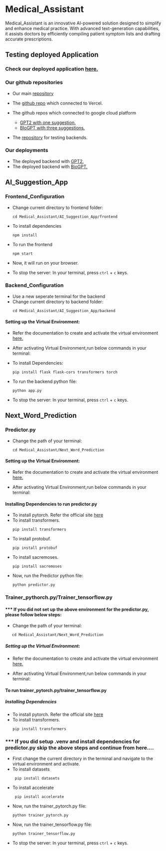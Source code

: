 # Medical_Assistant
Medical_Assistant is an innovative AI-powered solution designed to simplify and enhance medical practice. With advanced text-generation capabilities, it assists doctors by efficiently compiling patient symptom lists and drafting accurate prescriptions.

## Testing deployed Application

### **Check our deployed application [here.](https://medical-assistant-deploy.vercel.app/)**

### Our github repositories

* Our main [repository](https://github.com/Bistec-SUSL-2024/Medical_Assistant)

* The [github repo](https://github.com/JehanRodrigo/Medical_Assistant_Deploy) which connected to Vercel.

* The github repos which connected to google cloud platform
    * [GPT2 with one suggestion.](https://github.com/AshanLakshitha16763/Medi_backend_GPT2)
    * [BIoGPT with three suggestions.](https://github.com/AshanLakshitha16763/Medi_backend_bioGPT)
      
* The [repository](https://github.com/JehanRodrigo/Medical_Assistant_Backend) for testing backends.

### Our deployments
* The deployed backend with [GPT2.](https://medicalback-34822786368.asia-south1.run.app/)
* The deployed backend with [BioGPT.](https://biosuggimg-1081715976745.asia-south1.run.app)


## AI_Suggestion_App

### Frontend_Configuration

* Change current directory to frontend folder:
    ```
    cd Medical_Assistant/AI_Suggestion_App/frontend
    ```
* To install dependencies 
    ```
    npm install
    ```
* To run the frontend
    ```
    npm start
    ```

* Now, it will run on your browser.
* To stop the server:
In your terminal, press ```ctrl``` + ```c``` keys.


### Backend_Configuration
* Use a new seperate terminal for the backend
* Change current directory to backend folder:
    ```
    cd Medical_Assistant/AI_Suggestion_App/backend
    ```

#### Setting up the Virtual Environment:
 * Refer the documentation to create and activate the virtual environment [here.](https://packaging.python.org/en/latest/guides/installing-using-pip-and-virtual-environments/)

 * After activating Virtual Environment,run below commands in your terminal:
  
 * To install Dependencies:
    ```
    pip install flask flask-cors transformers torch
    ```
    
 * To run the backend python file:
    ```
    python app.py
    ```
    
 * To stop the server:
    In your terminal, press ```ctrl``` + ```c``` keys.

## Next_Word_Prediction

### Predictor.py

* Change the path of your terminal:
    ```
    cd Medical_Assistant/Next_Word_Prediction
    ```

#### Setting up the Virtual Environment:
 * Refer the documentation to create and activate the virtual environment [here.](https://packaging.python.org/en/latest/guides/installing-using-pip-and-virtual-environments/)

 * After activating Virtual Environment,run below commands in your terminal:
   
#### Installing Dependencies to run predictor.py
 * To install pytorch. Refer the official site [here](https://pytorch.org/get-started/locally/)
 * To install transformers.
   ```
   pip install transformers
   ```
 * To install protobuf.
   ```
   pip install protobuf
   ```
 * To install sacremoses.
   ```
   pip install sacremoses
   ```
 * Now, run the Predictor python file:
    ```
    python predictor.py
    ```
### Trainer_pythorch.py/Trainer_tensorflow.py
#### *** If you did not set up the above environment for the predictor.py, please follow below steps:
   * Change the path of your terminal:
 ```
    cd Medical_Assistant/Next_Word_Prediction
 ```

##### Setting up the Virtual Environment:
  * Refer the documentation to create and activate the virtual environment [here.](https://packaging.python.org/en/latest/guides/installing-using-pip-and-virtual-environments/)

  * After activating Virtual Environment,run below commands in your terminal:

#### To run trainer_pytorch.py/trainer_tensorflow.py
##### Installing Dependencies
 * To install pytorch. Refer the official site [here](https://pytorch.org/get-started/locally/)
 * To install transformers.
   ```
   pip install transformers
   ```
### *** If you did setup .venv and install dependencies for predictor.py skip the above steps and continue from here....
 * First change the current directory in the terminal and navigate to the virtual environment and activate.
 * To install datasets
   ```
    pip install datasets
    ```
 * To install accelerate
   ```
    pip install accelerate
    ```
 * Now, run the trainer_pytorch.py file:
    ```
    python trainer_pytorch.py
    ```
* Now, run the trainer_tensorflow.py file:
    ```
    python trainer_tensorflow.py
    ```   
 * To stop the server:
    In your terminal, press ```ctrl``` + ```c``` keys.
 
  


